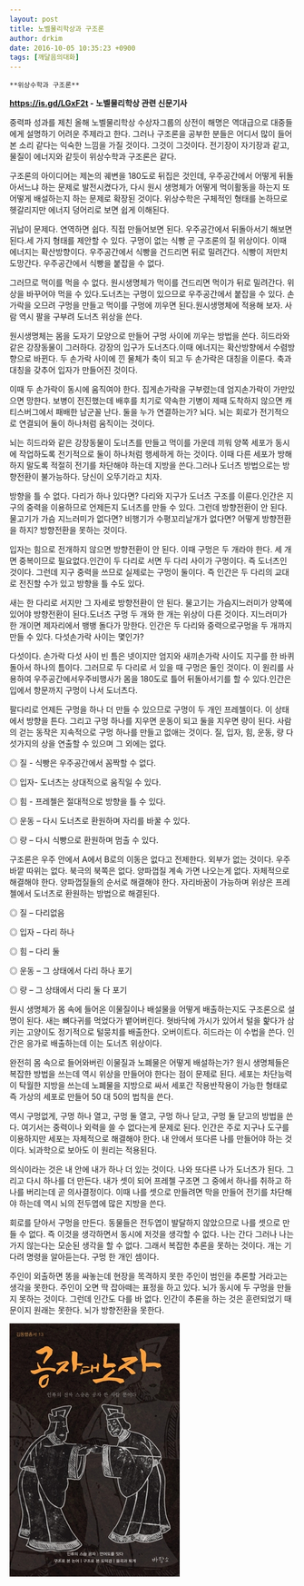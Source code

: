 ```yaml
---
layout: post
title: 노벨물리학상과 구조론
author: drkim
date: 2016-10-05 10:35:23 +0900
tags: [깨달음의대화]
---
```

 

    **위상수학과 구조론**

  


**https://is.gd/LGxF2t - 노벨물리학상 관련 신문기사**

  


중력파 성과를 제친 올해 노벨물리학상 수상자그룹의 상전이 해명은 역대급으로 대중들에게 설명하기 어려운 주제라고 한다. 그러나 구조론을 공부한 분들은 어디서 많이 들어본 소리 같다는 익숙한 느낌을 가질 것이다. 그것이 그것이다. 전기장이 자기장과 같고, 물질이 에너지와 같듯이 위상수학과 구조론은 같다. 

  


구조론의 아이디어는 제논의 궤변을 180도로 뒤집은 것인데, 우주공간에서 어떻게 뒤돌아서느냐 하는 문제로 발전시켰다가, 다시 원시 생명체가 어떻게 먹이활동을 하는지 또 어떻게 배설하는지 하는 문제로 확장된 것이다. 위상수학은 구체적인 형태를 논하므로 헷갈리지만 에너지 덩어리로 보면 쉽게 이해된다. 

  


귀납이 문제다. 연역하면 쉽다. 직접 만들어보면 된다. 우주공간에서 뒤돌아서기 해보면 된다.세 가지 형태를 제안할 수 있다. 구멍이 없는 식빵 곧 구조론의 질 위상이다. 이때 에너지는 확산방향이다. 우주공간에서 식빵을 건드리면 뒤로 밀려간다. 식빵이 저만치 도망간다. 우주공간에서 식빵을 붙잡을 수 없다.

  


그러므로 먹이를 먹을 수 없다. 원시생명체가 먹이를 건드리면 먹이가 뒤로 밀려간다. 위상을 바꾸어야 먹을 수 있다.도너츠는 구멍이 있으므로 우주공간에서 붙잡을 수 있다. 손가락을 오므려 구멍을 만들고 먹이를 구멍에 끼우면 된다.원시생명체에 적용해 보자. 사람 역시 팔을 구부려 도너츠 위상을 쓴다.

  


원시생명체는 몸을 도자기 모양으로 만들어 구멍 사이에 끼우는 방법을 쓴다. 히드라와 같은 강장동물이 그러하다. 강장의 입구가 도너츠다.이때 에너지는 확산방향에서 수렴방향으로 바뀐다. 두 손가락 사이에 낀 물체가 축이 되고 두 손가락은 대칭을 이룬다. 축과 대칭을 갖추어 입자가 만들어진 것이다.

  


이때 두 손가락이 동시에 움직여야 한다. 집게손가락을 구부렸는데 엄지손가락이 가만있으면 망한다. 보병이 전진했는데 배후를 치기로 약속한 기병이 제때 도착하지 않으면 캐티스버그에서 패배한 남군꼴 난다. 둘을 누가 연결하는가? 뇌다. 뇌는 회로가 전기적으로 연결되어 둘이 하나처럼 움직이는 것이다.

  


뇌는 히드라와 같은 강장동물이 도너츠를 만들고 먹이를 가운데 끼워 양쪽 세포가 동시에 작업하도록 전기적으로 둘이 하나처럼 행세하게 하는 것이다. 이때 다른 세포가 방해하지 말도록 적절히 전기를 차단해야 하는데 지방을 쓴다.그러나 도너츠 방법으로는 방향전환이 불가능하다. 당신이 오뚜기라고 치자.

  


방향을 틀 수 없다. 다리가 하나 있다면? 다리와 지구가 도너츠 구조를 이룬다.인간은 지구의 중력을 이용하므로 언제든지 도너츠를 만들 수 있다. 그런데 방향전환이 안 된다. 물고기가 가슴 지느러미가 없다면? 비행기가 수평꼬리날개가 없다면? 어떻게 방향전환을 하지? 방향전환을 못하는 것이다.

  


입자는 힘으로 전개하지 않으면 방향전환이 안 된다. 이때 구멍은 두 개라야 한다. 세 개면 중복이므로 필요없다.인간이 두 다리로 서면 두 다리 사이가 구멍이다. 즉 도너츠인 것이다. 그런데 지구 중력을 쓰므로 실제로는 구멍이 둘이다. 즉 인간은 두 다리의 교대로 전진할 수가 있고 방향을 틀 수도 있다.

  


새는 한 다리로 서지만 그 자세로 방향전환이 안 된다. 물고기는 가슴지느러미가 양쪽에 있어야 방향전환이 된다.도너츠 구멍 두 개와 한 개는 위상이 다른 것이다. 지느러미가 한 개이면 제자리에서 뱅뱅 돌다가 망한다. 인간은 두 다리와 중력으로구멍을 두 개까지 만들 수 있다. 다섯손가락 사이는 몇인가?

  


다섯이다. 손가락 다섯 사이 빈 틈은 넷이지만 엄지와 새끼손가락 사이도 지구를 한 바퀴 돌아서 하나의 틈이다. 그러므로 두 다리로 서 있을 때 구멍은 둘인 것이다. 이 원리를 사용하여 우주공간에서우주비행사가 몸을 180도로 틀어 뒤돌아서기를 할 수 있다.인간은 입에서 항문까지 구멍이 나서 도너츠다.

  


팔다리로 언제든 구멍을 하나 더 만들 수 있으므로 구멍이 두 개인 프레첼이다. 이 상태에서 방향을 튼다. 그리고 구멍 하나를 지우면 운동이 되고 둘을 지우면 량이 된다. 사람의 걷는 동작은 지속적으로 구멍 하나를 만들고 없애는 것이다. 질, 입자, 힘, 운동, 량 다섯가지의 상을 연출할 수 있으며 그 외에는 없다.

  


◎ 질 - 식빵은 우주공간에서 꼼짝할 수 없다.   
      
◎ 입자- 도너츠는 상대적으로 움직일 수 있다.  
      
◎ 힘 - 프레첼은 절대적으로 방향을 틀 수 있다.   
      
◎ 운동 – 다시 도너츠로 환원하며 자리를 바꿀 수 있다.  
      
◎ 량 – 다시 식빵으로 환원하며 멈출 수 있다. 

  


구조론은 우주 안에서 A에서 B로의 이동은 없다고 전제한다. 외부가 없는 것이다. 우주바깥 따위는 없다. 북극의 북쪽은 없다. 양파껍질 계속 가면 나오는게 없다. 자체적으로 해결해야 한다. 양파껍질들의 순서로 해결해야 한다. 자리바꿈이 가능하며 위상은 프레첼에서 도너츠로 환원하는 방법으로 해결된다. 

  


◎ 질 – 다리없음  
      
◎ 입자 – 다리 하나  
      
◎ 힘 – 다리 둘  
      
◎ 운동 – 그 상태에서 다리 하나 포기  
      
◎ 량 – 그 상태에서 다리 둘 다 포기 

  


원시 생명체가 몸 속에 들어온 이물질이나 배설물을 어떻게 배출하는지도 구조론으로 설명이 된다. 새는 뼈다귀를 먹었다가 뱉어버린다. 혓바닥에 가시가 있어서 털을 핥다가 삼키는 고양이도 정기적으로 털뭉치를 배출한다. 오버이트다. 히드라는 이 수법을 쓴다. 인간은 응가로 배출하는데 이는 도너츠 위상이다. 

  


완전히 몸 속으로 들어와버린 이물질과 노폐물은 어떻게 배설하는가? 원시 생명체들은 복잡한 방법을 쓰는데 역시 위상을 만들어야 한다는 점이 문제로 된다. 세포는 차단능력이 탁월한 지방을 쓰는데 노폐물을 지방으로 싸서 세포간 작용반작용이 가능한 형태로 즉 가상의 세포로 만들어 50 대 50의 법칙을 쓴다. 

  


역시 구멍없게, 구멍 하나 열고, 구멍 둘 열고, 구멍 하나 닫고, 구멍 둘 닫고의 방법을 쓴다. 여기서는 중력이나 외력을 쓸 수 없다는게 문제로 된다. 인간은 주로 지구나 도구를 이용하지만 세포는 자체적으로 해결해야 한다. 내 안에서 또다른 나를 만들어야 하는 것이다. 뇌과학으로 보아도 이 원리는 적용된다. 

  


의식이라는 것은 내 안에 내가 하나 더 있는 것이다. 나와 또다른 나가 도너츠가 된다. 그리고 다시 하나를 더 만든다. 내가 셋이 되어 프레첼 구조면 그 중에서 하나를 취하고 하나를 버리는데 곧 의사결정이다. 이때 나를 셋으로 만들려면 막을 만들어 전기를 차단해야 하는데 역시 뇌의 전두엽에 많은 지방을 쓴다. 

  


회로를 닫아서 구멍을 만든다. 동물들은 전두엽이 발달하지 않았으므로 나를 셋으로 만들 수 없다. 즉 이것을 생각하면서 동시에 저것을 생각할 수 없다. 나는 간다 그러나 나는 가지 않는다는 모순된 생각을 할 수 없다. 그래서 복잡한 추론을 못하는 것이다. 개는 기다려 명령을 알아듣는다. 구멍 한 개인 셈이다.

  


주인이 외출하면 똥을 싸놓는데 현장을 목격하지 못한 주인이 범인을 추론할 거라고는 생각을 못한다. 주인이 오면 딱 잡아떼는 표정을 하고 있다. 뇌가 동시에 두 구멍을 만들지 못하는 것이다. 그런데 인간도 다를 바 없다. 인간이 추론을 하는 것은 훈련되었기 때문이지 원래는 못한다. 뇌가 방향전환을 못한다.

  


  



![](/files/attach/images/198/625/759/555.jpg)